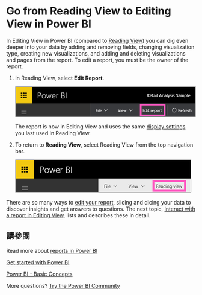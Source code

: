 <properties
   pageTitle="Go from Reading View to Editing View in Power BI"
   description="Go from Reading View to Editing View in Power BI"
   services="powerbi"
   documentationCenter=""
   authors="mihart"
   manager="mblythe"
   backup=""
   editor=""
   tags=""
   qualityFocus="no"
   qualityDate=""/>

<tags
   ms.service="powerbi"
   ms.devlang="NA"
   ms.topic="article"
   ms.tgt_pltfrm="NA"
   ms.workload="powerbi"
   ms.date="08/25/2016"
   ms.author="mihart"/>

# Go from Reading View to Editing View in Power BI

In Editing View in Power BI (compared to <bpt id="p1">[</bpt>Reading View<ept id="p1">](powerbi-service-interact-with-a-report-in-reading-view.md)</ept>) you can dig even deeper into your data by adding and removing fields, changing visualization type, creating new visualizations, and adding and deleting visualizations and pages from the report.  To edit a report, you must be the owner of the report.

1.  In Reading View, select <bpt id="p1">**</bpt>Edit Report<ept id="p1">**</ept>. 

    ![](media/powerbi-service-go-from-reading-view-to-editing-view/EditReportnew.png)

    The report is now in Editing View and uses the same <bpt id="p1">[</bpt>display settings<ept id="p1">](powerbi-service-change-report-display-settings.md)</ept> you last used in Reading View.

2. To return to <bpt id="p1">**</bpt>Reading View<ept id="p1">**</ept>, select Reading View from the top navigation bar.

    ![](media/powerbi-service-go-from-reading-view-to-editing-view/ReadingViewReturnnew.png)

There are so many ways to <bpt id="p1">[</bpt>edit your report<ept id="p1">](powerbi-service-interact-with-a-report-in-editing-view.md)</ept>, slicing and dicing your data to discover insights and get answers to questions.  The next topic, <bpt id="p1">[</bpt>Interact with a report in Editing View<ept id="p1">](powerbi-service-interact-with-a-report-in-editing-view.md)</ept>, lists and describes these in detail.


## 請參閱

Read more about <bpt id="p1">[</bpt>reports in Power BI<ept id="p1">](powerbi-service-reports.md)</ept>

[Get started with Power BI](powerbi-service-get-started.md)

[Power BI - Basic Concepts](powerbi-service-basic-concepts.md) 

More questions? [Try the Power BI Community](http://community.powerbi.com/) 
